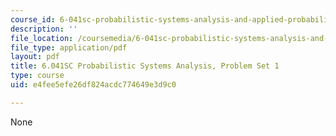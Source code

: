 ```yaml
---
course_id: 6-041sc-probabilistic-systems-analysis-and-applied-probability-fall-2013
description: ''
file_location: /coursemedia/6-041sc-probabilistic-systems-analysis-and-applied-probability-fall-2013/e4fee5efe26df824acdc774649e3d9c0_MIT6_041SCF13_assn01.pdf
file_type: application/pdf
layout: pdf
title: 6.041SC Probabilistic Systems Analysis, Problem Set 1
type: course
uid: e4fee5efe26df824acdc774649e3d9c0

---
```

None